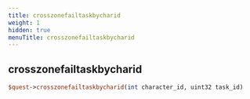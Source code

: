 ```yaml
---
title: crosszonefailtaskbycharid
weight: 1
hidden: true
menuTitle: crosszonefailtaskbycharid
---
```

## crosszonefailtaskbycharid
```perl
$quest->crosszonefailtaskbycharid(int character_id, uint32 task_id)
```